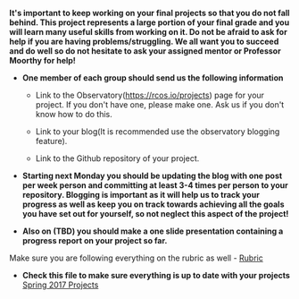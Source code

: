 **It's important to keep working on your final projects so that you do not fall behind. This project represents a large portion of your final grade
and you will learn many useful skills from working on it. Do not be afraid to ask for help if you are having problems/struggling.
We all want you to succeed and do well so do not hesitate to ask your assigned mentor or Professor Moorthy for help!**

- **One member of each group should send us the following information**

  - Link to the Observatory(https://rcos.io/projects) page for your project. If you don't have one, please make one. Ask us if you don't know how to do this.

  - Link to your blog(It is recommended use the observatory blogging feature).

  - Link to the Github repository of your project.

- **Starting next Monday you should be updating the blog with one post per week person and committing at least 3-4 times per person to your repository. Blogging
is important as it will help us to track your progress as well as keep you on track towards achieving all the goals you have set out for yourself, so not
neglect this aspect of the project!**

- **Also on (TBD) you should make a one slide presentation containing a progress report on your project so far.**

Make sure you are following everything on the rubric as well - [Rubric](/master/GradingRubric-for-Projects.md)

- **Check this file to make sure everything is up to date with your projects** 
[Spring 2017 Projects](/master/Spring2017Projects.md)